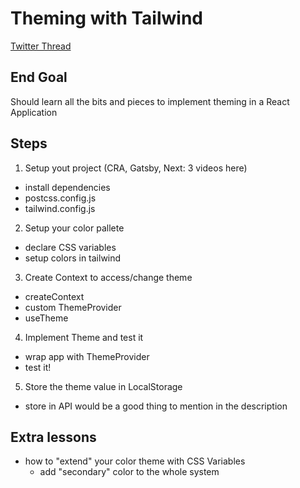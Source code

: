 # Theming with Tailwind

[Twitter Thread](https://twitter.com/hhg2288/status/1241171818490351617)

## End Goal

Should learn all the bits and pieces to implement theming in a React Application

## Steps

1. Setup yout project (CRA, Gatsby, Next: 3 videos here)

- install dependencies
- postcss.config.js
- tailwind.config.js

2. Setup your color pallete

- declare CSS variables
- setup colors in tailwind

3. Create Context to access/change theme

- createContext
- custom ThemeProvider
- useTheme

4. Implement Theme and test it

- wrap app with ThemeProvider
- test it!

5. Store the theme value in LocalStorage

- store in API would be a good thing to mention in the description


## Extra lessons

- how to "extend" your color theme with CSS Variables
  - add "secondary" color to the whole system